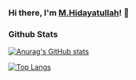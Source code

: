 ### Hi there, I'm [M.Hidayatullah](https://github.com/M-Hidayatullah)! 👋

### Github Stats

[![Anurag's GitHub stats](https://github-readme-stats.vercel.app/api?username=M-Hidayatullah)](https://github.com/anuraghazra/github-readme-stats)

[![Top Langs](https://github-readme-stats.vercel.app/api/top-langs/?username=M-Hidayatullah&layout=compact)](https://github.com/anuraghazra/github-readme-stats)
